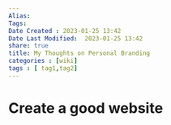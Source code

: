```yaml
---
Alias:
Tags:
Date Created : 2023-01-25 13:42
Date Last Modified:  2023-01-25 13:42
share: true
title: My Thoughts on Personal Branding
categories : [wiki]
tags : [ tag1,tag2]
---
```



#  Create a good website

